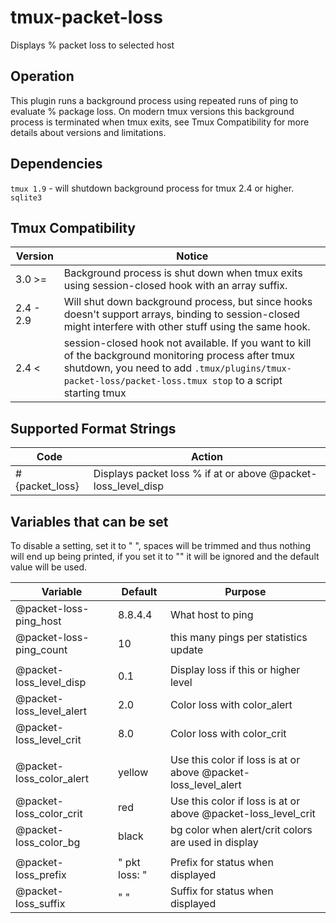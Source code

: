 # tmux-packet-loss

Displays % packet loss to selected host

## Operation

This plugin runs a background process using repeated runs of ping to evaluate % package loss. On modern tmux versions this background process is terminated when tmux exits, see Tmux Compatibility for more details about versions and limitations.

## Dependencies

`tmux 1.9` - will shutdown background process for tmux 2.4 or higher.<br>
`sqlite3`

## Tmux Compatibility

| Version   | Notice                                                                                                                                                                                                            |
| --------- | ----------------------------------------------------------------------------------------------------------------------------------------------------------------------------------------------------------------- |
| 3.0 >=    | Background process is shut down when tmux exits using session-closed hook with an array suffix.                                                                                                                   |
| 2.4 - 2.9 | Will shut down background process, but since hooks doesn't support arrays, binding to session-closed might interfere with other stuff using the same hook.                                                        |
| 2.4 <     | session-closed hook not available. If you want to kill of the background monitoring process after tmux shutdown, you need to add `.tmux/plugins/tmux-packet-loss/packet-loss.tmux stop` to a script starting tmux |

## Supported Format Strings

| Code           | Action                                                        |
| -------------- | ------------------------------------------------------------- |
| #{packet_loss} | Displays packet loss % if at or above @packet-loss_level_disp |

## Variables that can be set

To disable a setting, set it to " ", spaces will be trimmed and thus nothing will end up being printed, if you set it to "" it will be ignored and the default value will be used.

| Variable                 | Default       | Purpose                                                        |
| ------------------------ | ------------- | -------------------------------------------------------------- |
| @packet-loss-ping_host   | 8.8.4.4       | What host to ping                                              |
| @packet-loss-ping_count  | 10            | this many pings per statistics update                          |
|                          |               |
| @packet-loss_level_disp  | 0.1           | Display loss if this or higher level                           |
| @packet-loss_level_alert | 2.0           | Color loss with color_alert                                    |
| @packet-loss_level_crit  | 8.0           | Color loss with color_crit                                     |
|                          |               |
| @packet-loss_color_alert | yellow        | Use this color if loss is at or above @packet-loss_level_alert |
| @packet-loss_color_crit  | red           | Use this color if loss is at or above @packet-loss_level_crit  |
| @packet-loss_color_bg    | black         | bg color when alert/crit colors are used in display            |
|                          |               |
| @packet-loss_prefix      | " pkt loss: " | Prefix for status when displayed                               |
| @packet-loss_suffix      | " "           | Suffix for status when displayed                               |
